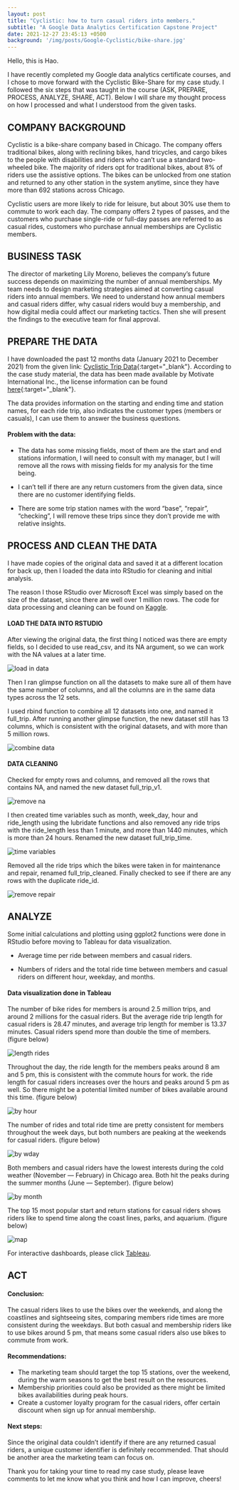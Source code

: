 ```yaml
---
layout: post
title: "Cyclistic: how to turn casual riders into members."
subtitle: "A Google Data Analytics Certification Capstone Project"
date: 2021-12-27 23:45:13 +0500
background: '/img/posts/Google-Cyclistic/bike-share.jpg'
---
```


Hello, this is Hao. 

I have recently completed my Google data analytics certificate courses, and I chose to move forward with the Cyclistic Bike-Share for my case study. I followed the six steps that was taught in the course (ASK, PREPARE, PROCESS, ANALYZE, SHARE, ACT). Below I will share my thought process on how I processed and what I understood from the given tasks.


## COMPANY BACKGROUND

Cyclistic is a bike-share company based in Chicago. The company offers traditional bikes, along with reclining bikes, hand tricycles, and cargo bikes to the people with disabilities and riders who can’t use a standard two-wheeled bike. The majority of riders opt for traditional bikes, about 8% of riders use the assistive options. The bikes can be unlocked from one station and returned to any other station in the system anytime, since they have more than 692 stations across Chicago.

Cyclistic users are more likely to ride for leisure, but about 30% use them to commute to work each day. The company offers 2 types of passes, and the customers who purchase single-ride or full-day passes are referred to as casual rides, customers who purchase annual memberships are Cyclistic members.


## BUSINESS TASK

The director of marketing Lily Moreno, believes the company’s future success depends on maximizing the number of annual memberships. My team needs to design marketing strategies aimed at converting casual riders into annual members. We need to understand how annual members and casual riders differ, why casual riders would buy a membership, and how digital media could affect our marketing tactics. Then she will present the findings to the executive team for final approval.


## PREPARE THE DATA

I have downloaded the past 12 months data (January 2021 to December 2021) from the given link: [Cyclistic Trip Data](http://divvy-tripdata.s3.amazonaws.com/index.html){:target="_blank"}. According to the case study material, the data has been made available by Motivate International Inc., the license information can be found [here](https://ride.divvybikes.com/data-license-agreement){:target="_blank"}.

The data provides information on the starting and ending time and station names, for each ride trip, also indicates the customer types (members or casuals), I can use them to answer the business questions.

#### Problem with the data:

- The data has some missing fields, most of them are the start and end stations information, I will need to consult with my manager, but I will remove all the rows with missing fields for my analysis for the time being.

- I can’t tell if there are any return customers from the given data, since there are no customer identifying fields.

- There are some trip station names with the word “base”, “repair”, “checking”, I will remove these trips since they don’t provide me with relative insights.


## PROCESS AND CLEAN THE DATA

I have made copies of the original data and saved it at a different location for back up, then I loaded the data into RStudio for cleaning and initial analysis.

The reason I those RStudio over Microsoft Excel was simply based on the size of the dataset, since there are well over 1 million rows.
The code for data processing and cleaning can be found on [Kaggle](https://www.kaggle.com/code/haoli10/google-data-analytics-capstone-project/notebook).

#### LOAD THE DATA INTO RSTUDIO

After viewing the original data, the first thing I noticed was there are empty fields, so I decided to use read_csv, and its NA argument, so we can work with the NA values at a later time.

![load in data](/img/posts/Google-Cyclistic/load-in-data.png)

Then I ran glimpse function on all the datasets to make sure all of them have the same number of columns, and all the columns are in the same data types across the 12 sets. 

I used rbind function to combine all 12 datasets into one, and named it full_trip. After running another glimpse function, the new dataset still has 13 columns, which is consistent with the original datasets, and with more than 5 million rows.

![combine data](/img/posts/Google-Cyclistic/combine-data.png)

#### DATA CLEANING

Checked for empty rows and columns, and removed all the rows that contains NA, and named the new dataset full_trip_v1.

![remove na](/img/posts/Google-Cyclistic/remove-na.png)


I then created time variables such as month, week_day, hour and ride_length using the lubridate functions and also removed any ride trips with the ride_length less than 1 minute, and more than 1440 minutes, which is more than 24 hours. Renamed the new dataset full_trip_time.

![time variables](/img/posts/Google-Cyclistic/time-variables.png)


Removed all the ride trips which the bikes were taken in for maintenance and repair, renamed full_trip_cleaned. Finally checked to see if there are any rows with the duplicate ride_id.

![remove repair](/img/posts/Google-Cyclistic/remove-repair.png)


## ANALYZE

Some initial calculations and plotting using ggplot2 functions were done in RStudio before moving to Tableau for data visualization.

- Average time per ride between members and casual riders.

- Numbers of riders and the total ride time between members and casual riders on different hour, weekday, and months.

#### Data visualization done in Tableau

The number of bike rides for members is around 2.5 million trips, and around 2 millions for the casual riders. But the average ride trip length for casual riders is 28.47 minutes, and average trip length for member is 13.37 minutes. Casual riders spend more than double the time of members. (figure below)

![length rides](/img/posts/Google-Cyclistic/length-rides.jpeg)

Throughout the day, the ride length for the members peaks around 8 am and 5 pm, this is consistent with the commute hours for work. the ride length for casual riders increases over the hours and peaks around 5 pm as well. So there might be a potential limited number of bikes available around this time. (figure below)

![by hour](/img/posts/Google-Cyclistic/by-hour.jpeg)

The number of rides and total ride time are pretty consistent for members throughout the week days, but both numbers are peaking at the weekends for casual riders. (figure below)

![by wday](/img/posts/Google-Cyclistic/by-wday.jpeg)

Both members and casual riders have the lowest interests during the cold weather (November — February) in Chicago area. Both hit the peaks during the summer months (June — September). (figure below)

![by month](/img/posts/Google-Cyclistic/by-month.jpeg)

The top 15 most popular start and return stations for casual riders shows riders like to spend time along the coast lines, parks, and aquarium. (figure below)

![map](/img/posts/Google-Cyclistic/map.png)


For interactive dashboards, please click [Tableau](https://public.tableau.com/app/profile/hao.li1811/viz/google_capstone_16473943254990/Story1?publish=yes).

## ACT  
  
#### Conclusion:

The casual riders likes to use the bikes over the weekends, and along the coastlines and sightseeing sites, comparing members ride times are more consistent during the weekdays. But both casual and membership riders like to use bikes around 5 pm, that means some casual riders also use bikes to commute from work.

#### Recommendations:

- The marketing team should target the top 15 stations, over the weekend, during the warm seasons to get the best result on the resources.
- Membership priorities could also be provided as there might be limited bikes availabilities during peak hours.
- Create a customer loyalty program for the casual riders, offer certain discount when sign up for annual membership.

#### Next steps:
Since the original data couldn’t identify if there are any returned casual riders, a unique customer identifier is definitely recommended. That should be another area the marketing team can focus on.

Thank you for taking your time to read my case study, please leave comments to let me know what you think and how I can improve, cheers!



